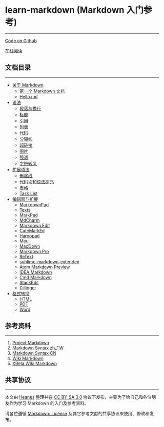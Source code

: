 # learn-markdown (Markdown 入门参考)

---

[Code on Github](https://github.com/Heanes/learn-markdown.git)

[在线阅读](http://study.heanes.com/learn-markdown/)

## 文档目录

---

* [关于 Markdown](article/about/readme.md)
  - [第一个 Markdown 文档](article/about/helloworld.md)
  - [Hello.md](article/about/hello.md)
* [语法](article/syntax/readme.md)
  - [段落与换行](article/syntax/paragraphs-and-line-breaks.md)
  - [标题](article/syntax/headers.md)
  - [引用](article/syntax/blockquotes.md)
  - [列表](article/syntax/lists.md)
  - [代码](article/syntax/code.md)
  - [分隔线](article/syntax/horizontal-rule.md)
  - [超链接](article/syntax/links.md)
  - [图片](article/syntax/images.md)
  - [强调](article/syntax/emphasis.md)
  - [字符转义](article/syntax/blackslash-escapes.md)
* [扩展语法](article/extension/readme.md)
  - [删除线](article/extension/strikethrougn.md)
  - [代码块和语法高亮](article/extension/code-blocks-and-highlighting.md)
  - [表格](article/extension/table.md)
  - [Task List](article/extension/task-list.md)
* [编辑器与扩展](article/tools/readme.md)
  - [MarkdownPad](article/tools/markdownpad.md)
  - [Texts](article/tools/texts.md)
  - [MarkPad](article/tools/markpad.md)
  - [MdCharm](article/tools/mdcharm.md)
  - [Markdown Edit](article/tools/markdown-edit.md)
  - [CuteMarkEd](article/tools/cutemarked.md)
  - [Haroopad](article/tools/haroopad.md)
  - [Mou](article/tools/mou.md)
  - [MacDown](article/tools/macdown.md)
  - [Markdown Pro](article/tools/markdown-pro.md)
  - [ReText](article/tools/retext.md)
  - [sublime-markdown-extended](article/tools/sublime-markdown-extended.md)
  - [Atom Markdown Preview](article/tools/atom-markdown-preview.md)
  - [IDEA Markdown](article/tools/idea-markdown.md)
  - [Cmd Markdown](article/tools/cmd-markdown.md)
  - [StackEdit](article/tools/stackedit.md)
  - [Dillinger](article/tools/dillinger.md)
* [格式转换](article/convert/readme.md)
  - [HTML](article/convert/html.md)
  - [PDF](article/convert/pdf.md)
  - [Word](article/convert/word.md)

## 参考资料

---

1. [Project Markdown][project-markdown]
2. [Markdown Syntax zh_TW][syntex-tw]
3. [Markdown Syntax CN][syntex-cn]
4. [Wiki Markdown][wiki-markdown]
5. [XBeta Wiki Markdown][xbeta-markdown]

[project-markdown]: http://daringfireball.net/projects/markdown/ "Project Markdown"
[syntex-tw]: https://github.com/othree/markdown-syntax-zhtw/blob/master/syntax.md "Markdown Syntax zh_TW"
[syntex-cn]: http://wowubuntu.com/markdown/ "Markdown Syntax CN"
[wiki-markdown]: http://zh.wikipedia.org/zh-cn/Markdown "Wiki Markdown"
[xbeta-markdown]: http://xbeta.org/wiki/show/Markdown "XBeta Wiki Markdown"

## 共享协议

---

本文由 [Heanes][heanes] 整理并在 [CC BY-SA 3.0][CC] 协议下发布，主要为了给自己和各位朋友作为学习 Markdown 的入门及参考资料。

请各位遵循 [Markdown: License][license] 及其它参考文献的共享协议来使用、修改和发布。

[heanes]: https://github.com/Heanes
[CC]: http://zh.wikipedia.org/wiki/Wikipedia:CC "Wiki: CC"
[license]: http://daringfireball.net/projects/markdown/license "Markdown: License"

